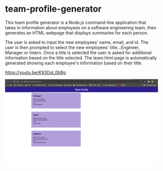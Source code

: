 # team-profile-generator

This team profile generator is a Node.js command-line application that takes in information about employees on a software engineering team, then generates an HTML webpage that displays summaries for each person.

The user is asked to input the new employees' name, email, and id.  The user is then prompted to select the new employees' title...Engineer, Manager or Intern.  Once a title is selected the user is asked for additional information based on the title selected. The team.html page is automatically generated showing each employee's information based on their title.


https://youtu.be/K93Dql_0bBg

![team-profile-generator](Assets/team-profile-generator-screenshot.png)
